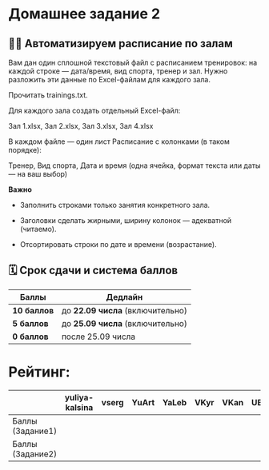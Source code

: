 # Домашнее задание 2
## 🏋️‍♀️ Автоматизируем расписание по залам
Вам дан один сплошной текстовый файл с расписанием тренировок: на каждой строке — дата/время, вид спорта, тренер и зал.
Нужно разложить эти данные по Excel-файлам для каждого зала.

Прочитать trainings.txt.

Для каждого зала создать отдельный Excel-файл:

Зал 1.xlsx, Зал 2.xlsx, Зал 3.xlsx, Зал 4.xlsx

В каждом файле — один лист Расписание с колонками (в таком порядке):

Тренер, Вид спорта, Дата и время (одна ячейка, формат текста или даты — на ваш выбор)

**Важно**

- Заполнить строками только занятия конкретного зала.

- Заголовки сделать жирными, ширину колонок — адекватной (читаемо).

- Отсортировать строки по дате и времени (возрастание).  

## 🗓 Срок сдачи и система баллов

| Баллы | Дедлайн                           |
|-------|-----------------------------------|
| **10 баллов** | до **22.09 числа** (включительно) |
| **5 баллов**  | до **25.09 числа** (включительно) |
| **0 баллов**  | после 25.09 числа                 |

# Рейтинг:

|                    | yuliya-kalsina | vserg | YuArt | YaLeb | VKyr | VKan | UBesp | TAKIP | SZhe | RKos | PoNak | MSok | KhKV | IKoz | EZay | EShcher | EMar | EKis | DSoc | Dilyn | BS | AlKuz | AStep | AMyt | AMal | AKuz | AKud | AKhl | AABugaets | AleksPoldin |
|--------------------|----------------|-------|-------|-------|------|------|-------|-------|------|------|-------|------|------|------|------|---------|------|------|------|-------|----|-------|-------|------|------|------|------|------|-----------|-------------|
| Баллы (Задание1)   |                |       |       |       |      |      |       |       |      |      |       |      |      |      |      |         |      |      |      |       |    |       |       |      |      |      |      |      |           |             |
| Баллы (Задание2)   |                |       |       |       |      |      |       |       |      |      |       |      |      |      |      |         |      |      |      |       |    |       |       |      |      |      |      |      |           |             |